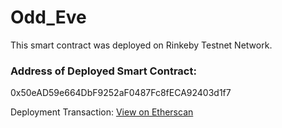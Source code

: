 # Odd_Eve
This smart contract was deployed on Rinkeby Testnet Network.

### Address of Deployed Smart Contract:
0x50eAD59e664DbF9252aF0487Fc8fECA92403d1f7

Deployment Transaction: [View on Etherscan](https://rinkeby.etherscan.io/tx/0x90ec0851c29e8a419cb0052e0bb82b793b1ad32a9a591bfe5da127521d6b63c4) 
